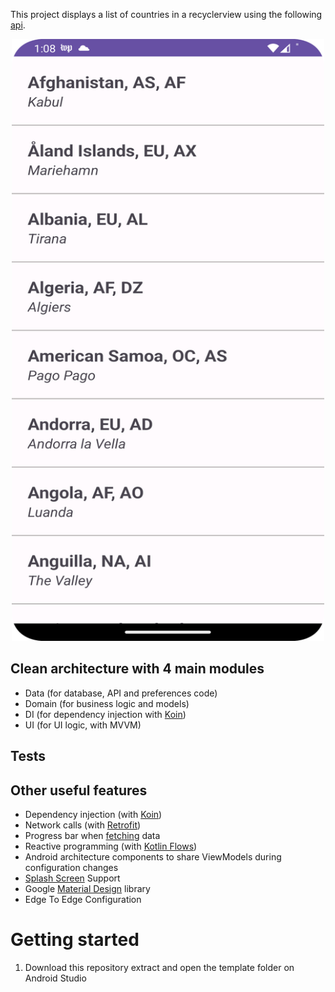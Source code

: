 

This project displays a list of countries in a recyclerview using the following [api](https://gist.githubusercontent.com/peymano-wmt/32dcb892b06648910ddd40406e37fdab/raw/db25946fd77c5873b0303b858e861ce724e0dcd0/countries.json).

<div align="center">
    <img src="Screenshot/country_list.png" alt="Logo" width="500" height="962.96">
</div>


## Clean architecture with 4 main modules
- Data (for database, API and preferences code)
- Domain (for business logic and models)
- DI (for dependency injection with [Koin](https://insert-koin.io/))
- UI (for UI logic, with MVVM)


## Tests


## Other useful features
- Dependency injection (with [Koin](https://insert-koin.io/))
- Network calls (with [Retrofit](https://square.github.io/retrofit/))
- Progress bar when [fetching](https://github.com/LandoSansNom/CherlanChallenge/blob/main/Screenshot/loadingbar.png) data
- Reactive programming (with [Kotlin Flows](https://kotlinlang.org/docs/reference/coroutines/flow.html))
- Android architecture components to share ViewModels during configuration changes
- [Splash Screen](https://developer.android.com/develop/ui/views/launch/splash-screen) Support
- Google [Material Design](https://material.io/blog/android-material-theme-color) library
- Edge To Edge Configuration

# Getting started
1. Download this repository extract and open the template folder on Android Studio
